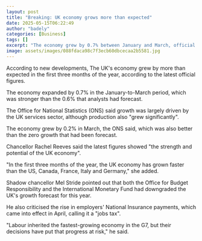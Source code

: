```yaml
---
layout: post
title: "Breaking: UK economy grows more than expected"
date: 2025-05-15T06:22:49
author: "badely"
categories: [Business]
tags: []
excerpt: "The economy grew by 0.7% between January and March, official figures show."
image: assets/images/088fdaca98c7f3ecb60dbcecaa2b5581.jpg
---
```


According to new developments, The UK's economy grew by more than expected in the first three months of the year, according to the latest official figures.

The economy expanded by 0.7% in the January-to-March period, which was stronger than the 0.6% that analysts had forecast.

The Office for National Statistics (ONS) said growth was largely driven by the UK services sector, although production also "grew significantly".

The economy grew by 0.2% in March, the ONS said, which was also better than the zero growth that had been forecast.

Chancellor Rachel Reeves said the latest figures showed "the strength and potential of the UK economy".

"In the first three months of the year, the UK economy has grown faster than the US, Canada, France, Italy and Germany," she added.

Shadow chancellor Mel Stride pointed out that both the Office for Budget Responsibility and the International Monetary Fund had downgraded the UK's growth forecast for this year.

He also criticised the rise in employers' National Insurance payments, which came into effect in April, calling it a "jobs tax".

"Labour inherited the fastest-growing economy in the G7, but their decisions have put that progress at risk," he said.

